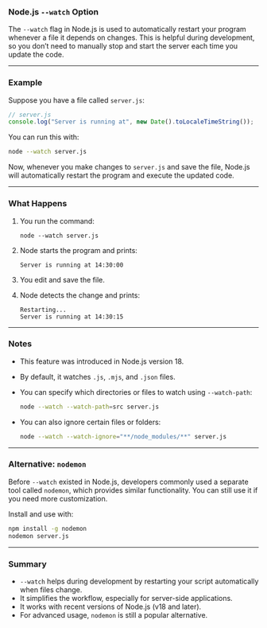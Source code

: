 ### Node.js `--watch` Option 

The `--watch` flag in Node.js is used to automatically restart your program whenever a file it depends on changes. This is helpful during development, so you don’t need to manually stop and start the server each time you update the code.

---

### Example

Suppose you have a file called `server.js`:

```js
// server.js
console.log("Server is running at", new Date().toLocaleTimeString());
```

You can run this with:

```bash
node --watch server.js
```

Now, whenever you make changes to `server.js` and save the file, Node.js will automatically restart the program and execute the updated code.

---

### What Happens

1. You run the command:

   ```
   node --watch server.js
   ```
2. Node starts the program and prints:

   ```
   Server is running at 14:30:00
   ```
3. You edit and save the file.
4. Node detects the change and prints:

   ```
   Restarting...
   Server is running at 14:30:15
   ```

---

### Notes

* This feature was introduced in Node.js version 18.
* By default, it watches `.js`, `.mjs`, and `.json` files.
* You can specify which directories or files to watch using `--watch-path`:

  ```bash
  node --watch --watch-path=src server.js
  ```
* You can also ignore certain files or folders:

  ```bash
  node --watch --watch-ignore="**/node_modules/**" server.js
  ```

---

### Alternative: `nodemon`

Before `--watch` existed in Node.js, developers commonly used a separate tool called `nodemon`, which provides similar functionality. You can still use it if you need more customization.

Install and use with:

```bash
npm install -g nodemon
nodemon server.js
```

---

### Summary

* `--watch` helps during development by restarting your script automatically when files change.
* It simplifies the workflow, especially for server-side applications.
* It works with recent versions of Node.js (v18 and later).
* For advanced usage, `nodemon` is still a popular alternative.

